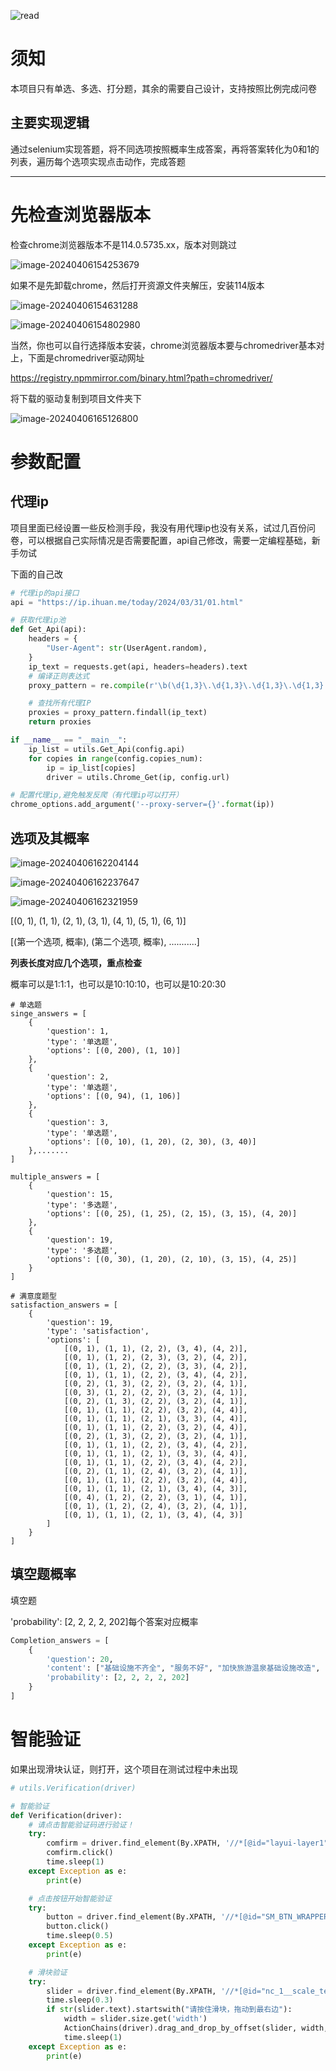 ![read](https://github.com/user-attachments/assets/fe4a27a8-7acf-477a-9051-c6129ad17139)
# 须知

本项目只有单选、多选、打分题，其余的需要自己设计，支持按照比例完成问卷

## 主要实现逻辑

通过selenium实现答题，将不同选项按照概率生成答案，再将答案转化为0和1的列表，遍历每个选项实现点击动作，完成答题

------



# 先检查浏览器版本

检查chrome浏览器版本不是114.0.5735.xx，版本对则跳过

![image-20240406154253679](C:\Users\Sunshine\AppData\Roaming\Typora\typora-user-images\image-20240406154253679.png)

如果不是先卸载chrome，然后打开资源文件夹解压，安装114版本

![image-20240406154631288](C:\Users\Sunshine\AppData\Roaming\Typora\typora-user-images\image-20240406154631288.png)

![image-20240406154802980](C:\Users\Sunshine\AppData\Roaming\Typora\typora-user-images\image-20240406154802980.png)

当然，你也可以自行选择版本安装，chrome浏览器版本要与chromedriver基本对上，下面是chromedriver驱动网址

https://registry.npmmirror.com/binary.html?path=chromedriver/

将下载的驱动复制到项目文件夹下

![image-20240406165126800](C:\Users\Sunshine\AppData\Roaming\Typora\typora-user-images\image-20240406165126800.png)

# 参数配置

## 代理ip

项目里面已经设置一些反检测手段，我没有用代理ip也没有关系，试过几百份问卷，可以根据自己实际情况是否需要配置，api自己修改，需要一定编程基础，新手勿试

下面的自己改

```python
# 代理ip的api接口
api = "https://ip.ihuan.me/today/2024/03/31/01.html"
```

```python
# 获取代理ip池
def Get_Api(api):
    headers = {
        "User-Agent": str(UserAgent.random),
    }
    ip_text = requests.get(api, headers=headers).text
    # 编译正则表达式
    proxy_pattern = re.compile(r'\b(\d{1,3}\.\d{1,3}\.\d{1,3}\.\d{1,3}:\d{1,5})\b')

    # 查找所有代理IP
    proxies = proxy_pattern.findall(ip_text)
    return proxies
```

```python
if __name__ == "__main__":
    ip_list = utils.Get_Api(config.api)
    for copies in range(config.copies_num):
        ip = ip_list[copies]
        driver = utils.Chrome_Get(ip, config.url)
```

```python
# 配置代理ip,避免触发反爬（有代理ip可以打开）
chrome_options.add_argument('--proxy-server={}'.format(ip))
```

## 选项及其概率

![image-20240406162204144](C:\Users\Sunshine\AppData\Roaming\Typora\typora-user-images\image-20240406162204144.png)

![image-20240406162237647](C:\Users\Sunshine\AppData\Roaming\Typora\typora-user-images\image-20240406162237647.png)

![image-20240406162321959](C:\Users\Sunshine\AppData\Roaming\Typora\typora-user-images\image-20240406162321959.png)

 [(0, 1), (1, 1), (2, 1), (3, 1), (4, 1), (5, 1), (6, 1)] 

 [(第一个选项, 概率), (第二个选项, 概率), ...........]

**列表长度对应几个选项，重点检查**

概率可以是1:1:1，也可以是10:10:10，也可以是10:20:30

```
# 单选题
singe_answers = [
    {
        'question': 1,
        'type': '单选题',
        'options': [(0, 200), (1, 10)]
    },
    {
        'question': 2,
        'type': '单选题',
        'options': [(0, 94), (1, 106)]
    },
    {
        'question': 3,
        'type': '单选题',
        'options': [(0, 10), (1, 20), (2, 30), (3, 40)]
    },.......
]

multiple_answers = [
    {
        'question': 15,
        'type': '多选题',
        'options': [(0, 25), (1, 25), (2, 15), (3, 15), (4, 20)]
    },
    {
        'question': 19,
        'type': '多选题',
        'options': [(0, 30), (1, 20), (2, 10), (3, 15), (4, 25)]
    }
]

# 满意度题型
satisfaction_answers = [
    {
        'question': 19,
        'type': 'satisfaction',
        'options': [
            [(0, 1), (1, 1), (2, 2), (3, 4), (4, 2)],
            [(0, 1), (1, 2), (2, 3), (3, 2), (4, 2)],
            [(0, 1), (1, 2), (2, 2), (3, 3), (4, 2)],
            [(0, 1), (1, 1), (2, 2), (3, 4), (4, 2)],
            [(0, 2), (1, 3), (2, 2), (3, 2), (4, 1)],
            [(0, 3), (1, 2), (2, 2), (3, 2), (4, 1)],
            [(0, 2), (1, 3), (2, 2), (3, 2), (4, 1)],
            [(0, 1), (1, 1), (2, 2), (3, 2), (4, 4)],
            [(0, 1), (1, 1), (2, 1), (3, 3), (4, 4)],
            [(0, 1), (1, 1), (2, 2), (3, 2), (4, 4)],
            [(0, 2), (1, 3), (2, 2), (3, 2), (4, 1)],
            [(0, 1), (1, 1), (2, 2), (3, 4), (4, 2)],
            [(0, 1), (1, 1), (2, 1), (3, 3), (4, 4)],
            [(0, 1), (1, 1), (2, 2), (3, 4), (4, 2)],
            [(0, 2), (1, 1), (2, 4), (3, 2), (4, 1)],
            [(0, 1), (1, 1), (2, 2), (3, 2), (4, 4)],
            [(0, 1), (1, 1), (2, 1), (3, 4), (4, 3)],
            [(0, 4), (1, 2), (2, 2), (3, 1), (4, 1)],
            [(0, 1), (1, 2), (2, 4), (3, 2), (4, 1)],
            [(0, 1), (1, 1), (2, 1), (3, 4), (4, 3)]
        ]
    }
]
```

## 填空题概率

填空题

'probability': [2, 2, 2, 2, 202]每个答案对应概率

```python
Completion_answers = [
    {
        'question': 20,
        'content': ["基础设施不齐全", "服务不好", "加快旅游温泉基础设施改造", "提升旅游服务质量", ""],
        'probability': [2, 2, 2, 2, 202]
    }
]
```

# 智能验证

如果出现滑块认证，则打开，这个项目在测试过程中未出现

```python
# utils.Verification(driver)
```

```python
# 智能验证
def Verification(driver):
    # 请点击智能验证码进行验证！
    try:
        comfirm = driver.find_element(By.XPATH, '//*[@id="layui-layer1"]/div[3]/a')
        comfirm.click()
        time.sleep(1)
    except Exception as e:
        print(e)

    # 点击按钮开始智能验证
    try:
        button = driver.find_element(By.XPATH, '//*[@id="SM_BTN_WRAPPER_1"]')
        button.click()
        time.sleep(0.5)
    except Exception as e:
        print(e)

    # 滑块验证
    try:
        slider = driver.find_element(By.XPATH, '//*[@id="nc_1__scale_text"]/span')
        time.sleep(0.3)
        if str(slider.text).startswith("请按住滑块，拖动到最右边"):
            width = slider.size.get('width')
            ActionChains(driver).drag_and_drop_by_offset(slider, width, 0).perform()
            time.sleep(1)
    except Exception as e:
        print(e)
```
